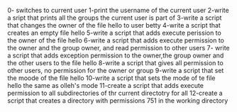 0- switches to current user
1-print the username of the current user
2-write a sript that prints all the groups the current user is part of
3-write a script that changes the owner of the file hello to user betty
4-write a script that creates an empty file hello
5-write a script that adds execute perission to the owner of the file hello
6-write a script that adds execute permission to the owner and the group owner, and read permission to other users
7- write a script that adds exception permission to the owner,the group owner and the other users to the file hello
8-write a script that gives all permission to other users, no permission for the owner or group 
9-write a script that set the moode of the file hello
10-write a script that sets the mode of te file hello the same as olleh's mode
11-create a script that adds execute permission to all subdirectories of thr current directotry for all
12-create a script that creates a directory with permissions 751 in the working directory
